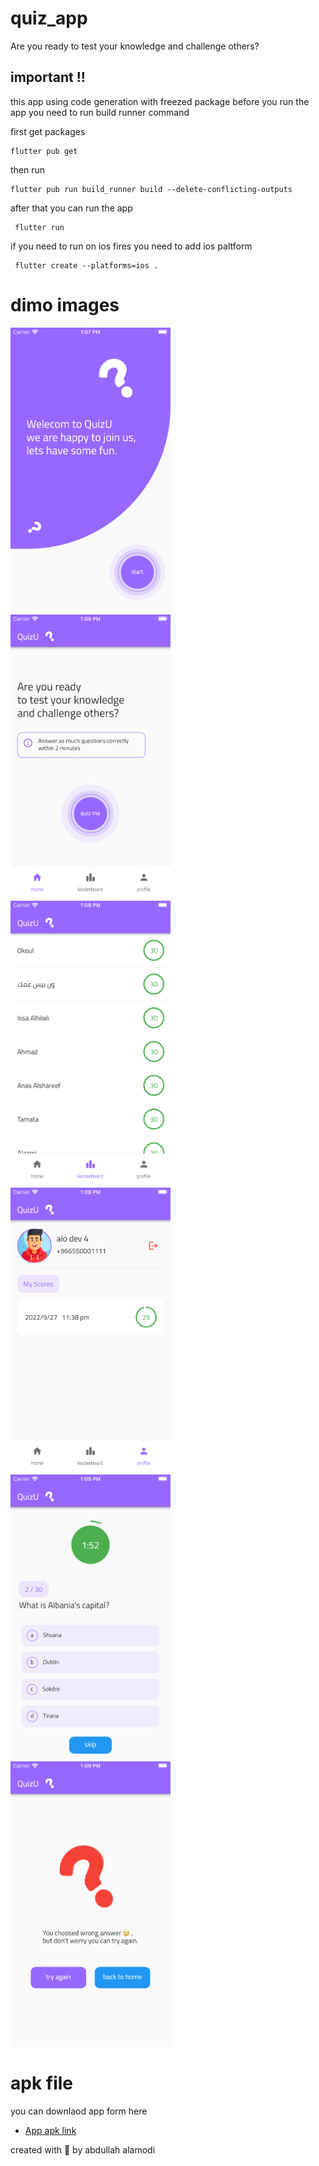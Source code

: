 # quiz_app

Are you ready to test your knowledge and challenge others?

## important !!

this app using code generation with freezed package 
before you run the app 
you need to run build runner command 

first get packages

```
flutter pub get 

```

then run

```
flutter pub run build_runner build --delete-conflicting-outputs

```

after that you can run the app 

```
 flutter run

```

if you need to run on ios fires you need to add ios paltform 

```
 flutter create --platforms=ios .

```



# dimo images

 <img src="https://github.com/abdullahalamodi/quiz_app/blob/master/assets/demo//1.png" width="256"/>
 <img src="https://github.com/abdullahalamodi/quiz_app/blob/master/assets/demo//2.png" width="256"/>
 <img src="https://github.com/abdullahalamodi/quiz_app/blob/master/assets/demo//3.png" width="256"/>
 <img src="https://github.com/abdullahalamodi/quiz_app/blob/master/assets/demo//4.png" width="256"/>
 <img src="https://github.com/abdullahalamodi/quiz_app/blob/master/assets/demo//5.png" width="256"/>
 <img src="https://github.com/abdullahalamodi/quiz_app/blob/master/assets/demo//6.png" width="256"/>



# apk file 

you can downlaod app form here 

- [App apk link ](https://www.mediafire.com/file/ofatokxbxwy2are/quizU.apk/file)



 created with 💙 by abdullah alamodi 
